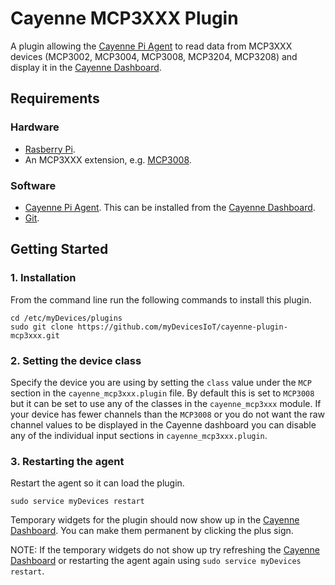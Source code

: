 # Cayenne MCP3XXX Plugin
A plugin allowing the [Cayenne Pi Agent](https://github.com/myDevicesIoT/Cayenne-Agent) to read data from MCP3XXX devices (MCP3002, MCP3004, MCP3008, MCP3204, MCP3208) and display it in the [Cayenne Dashboard](https://cayenne.mydevices.com).

## Requirements
### Hardware
* [Rasberry Pi](https://www.raspberrypi.org).
* An MCP3XXX extension, e.g. [MCP3008](https://www.adafruit.com/product/856).

### Software
* [Cayenne Pi Agent](https://github.com/myDevicesIoT/Cayenne-Agent). This can be installed from the [Cayenne Dashboard](https://cayenne.mydevices.com).
* [Git](https://git-scm.com/).

## Getting Started

### 1. Installation

   From the command line run the following commands to install this plugin.
   ```
   cd /etc/myDevices/plugins
   sudo git clone https://github.com/myDevicesIoT/cayenne-plugin-mcp3xxx.git
   ```

### 2. Setting the device class

   Specify the device you are using by setting the `class` value under the `MCP` section in the `cayenne_mcp3xxx.plugin` file.
   By default this is set to `MCP3008` but it can be set to use any of the classes in the `cayenne_mcp3xxx` module. If your 
   device has fewer channels than the `MCP3008` or you do not want the raw channel values to be displayed in the Cayenne 
   dashboard you can disable any of the individual input sections in `cayenne_mcp3xxx.plugin`.

### 3. Restarting the agent

   Restart the agent so it can load the plugin.
   ```
   sudo service myDevices restart
   ```
   Temporary widgets for the plugin should now show up in the [Cayenne Dashboard](https://cayenne.mydevices.com). You can make them permanent by clicking the plus sign.

   NOTE: If the temporary widgets do not show up try refreshing the [Cayenne Dashboard](https://cayenne.mydevices.com) or restarting the agent again using `sudo service myDevices restart`.